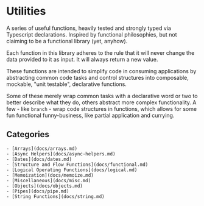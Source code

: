 # Utilities
  A series of useful functions, heavily tested and strongly typed via Typescript declarations. Inspired by functional
  philosophies, but not claiming to be a functional library (yet, anyhow).

  Each function in this library adheres to the rule that it will never change the data provided to it as input. It will
  always return a new value.

  These functions are intended to simplify code in consuming applications by abstracting common code tasks and control
  structures into composable, mockable, "unit testable", declarative functions.

  Some of these merely wrap common tasks with a declarative word or two to better describe what they do, others
  abstract more complex functionality. A few - like `branch` - wrap code structures in functions, which allows
  for some fun functional funny-business, like partial application and currying.

  ## Categories
    - [Arrays](docs/arrays.md)
    - [Async Helpers](docs/async-helpers.md)
    - [Dates](docs/dates.md)
    - [Structure and Flow Functions](docs/functional.md)
    - [Logical Operating Functions](docs/logical.md)
    - [Memoization](docs/memoize.md)
    - [Miscellaneous](docs/misc.md)
    - [Objects](docs/objects.md)
    - [Pipes](docs/pipe.md)
    - [String Functions](docs/string.md)
  